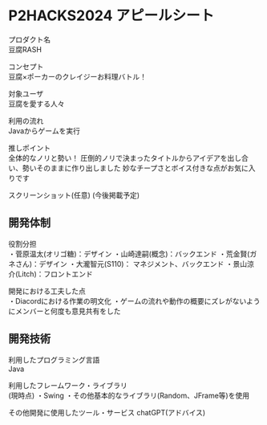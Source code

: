 # P2HACKS2024 アピールシート 

プロダクト名  
豆腐RASH

コンセプト  
豆腐×ポーカーのクレイジーお料理バトル！

対象ユーザ  
豆腐を愛する人々

利用の流れ  
Javaからゲームを実行

推しポイント  
全体的なノリと勢い！
圧倒的ノリで決まったタイトルからアイデアを出し合い、勢いそのままに作り出しました
妙なチープさとボイス付きな点がお気に入りです

スクリーンショット(任意)
(今後掲載予定)

## 開発体制  

役割分担  
・菅原温太(オリゴ糖)：デザイン
・山崎達嗣(概念)：バックエンド
・荒金賢(ガネさん)：デザイン
・大瀧智元(S110)： マネジメント、バックエンド
・景山涼介(Litch)：フロントエンド

開発における工夫した点  
・Diacordにおける作業の明文化
・ゲームの流れや動作の概要にズレがないようにメンバーと何度も意見共有をした

## 開発技術 

利用したプログラミング言語  
Java

利用したフレームワーク・ライブラリ  
(現時点)
・Swing
・その他基本的なライブラリ(Random、JFrame等)を使用

その他開発に使用したツール・サービス
chatGPT(アドバイス)
